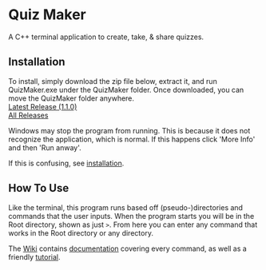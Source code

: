 # Quiz Maker
A C++ terminal application to create, take, & share quizzes.

## Installation
To install, simply download the zip file below, extract it, and run QuizMaker.exe under the QuizMaker folder. Once downloaded, you can move the QuizMaker folder anywhere.  
[Latest Release (1.1.0)](https://mega.nz/file/C941FaIZ#vbcYV1N_HW251xLgXZtwvfuVdGiy_oXnblt6lSii2L4)  
[All Releases](https://mega.nz/folder/Xlxk0JhR#GEoC0FFyyR9OX82k4XjYNg)

Windows may stop the program from running. This is because it does not recognize the application, which is normal. If this happens click 'More Info' and then 'Run anway'.

If this is confusing, see [installation](https://github.com/jopo86/QuizMaker/wiki/Installation).

## How To Use
Like the terminal, this program runs based off (pseudo-)directories and commands that the user inputs. When the program starts you will be in the Root directory, shown as just `>`. From here you can enter any command that works in the Root directory or any directory.

The [Wiki](https://github.com/jopo86/QuizMaker/wiki) contains [documentation](https://github.com/jopo86/QuizMaker/wiki/Documentation) covering every command, as well as a friendly [tutorial](https://github.com/jopo86/QuizMaker/wiki/Tutorial).
